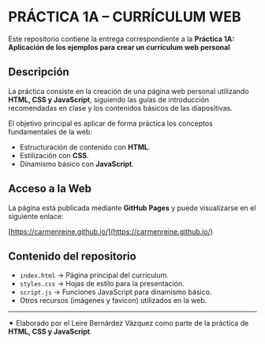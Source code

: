 # PRÁCTICA 1A – CURRÍCULUM WEB

Este repositorio contiene la entrega correspondiente a la **Práctica 1A: Aplicación de los ejemplos para crear un currículum web personal**

## Descripción
La práctica consiste en la creación de una página web personal utilizando **HTML, CSS y JavaScript**, siguiendo las guías de introducción recomendadas en clase y los contenidos básicos de las diapositivas.

El objetivo principal es aplicar de forma práctica los conceptos fundamentales de la web:
- Estructuración de contenido con **HTML**.
- Estilización con **CSS**.
- Dinamismo básico con **JavaScript**.

## Acceso a la Web
La página está publicada mediante **GitHub Pages** y puede visualizarse en el siguiente enlace:

[https://carmenreine.github.io/](https://carmenreine.github.io/)

## Contenido del repositorio
- `index.html` → Página principal del currículum.
- `styles.css` → Hojas de estilo para la presentación.
- `script.js` → Funciones JavaScript para dinamismo básico.
- Otros recursos (imágenes y favicon) utilizados en la web.

---

✦ Elaborado por el Leire Bernárdez Vázquez como parte de la práctica de **HTML, CSS y JavaScript**.
